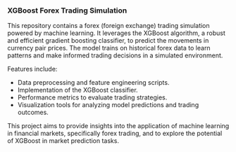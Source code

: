### XGBoost Forex Trading Simulation

This repository contains a forex (foreign exchange) trading simulation powered by machine learning. 
It leverages the XGBoost algorithm, a robust and efficient gradient boosting classifier, to predict the movements in currency pair prices. 
The model trains on historical forex data to learn patterns and make informed trading decisions in a simulated environment.

Features include:

* Data preprocessing and feature engineering scripts.
* Implementation of the XGBoost classifier.
* Performance metrics to evaluate trading strategies.
* Visualization tools for analyzing model predictions and trading outcomes.

This project aims to provide insights into the application of machine learning in financial markets, specifically forex trading, and to explore the potential of XGBoost in market prediction tasks.
